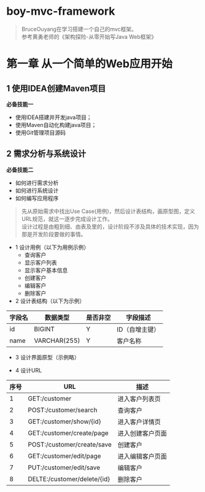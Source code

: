 # boy-mvc-framework
> BruceOuyang在学习搭建一个自己的mvc框架。  
> 参考黄勇老师的《架构探险-从零开始写Java Web框架》

# 第一章 从一个简单的Web应用开始

## 1 使用IDEA创建Maven项目
**必备技能一**  
 - 使用IDEA搭建并开发java项目；
 - 使用Maven自动化构建java项目；
 - 使用Git管理项目源码

## 2 需求分析与系统设计 
**必备技能二**
 - 如何进行需求分析
 - 如何进行系统设计
 - 如何编写应用程序
 
> 先从原始需求中找出Use Case(用例)，然后设计表结构，画原型图，定义URL规范，就这一逐步完成设计工作。  
> 设计过程是由粗到细、由表及里的，设计阶段不涉及具体的技术实现，因为那是开发阶段要做的事情。

- 1 设计用例（以下为用例示例）
    - 查询客户
    - 显示客户列表
    - 显示客户基本信息
    - 创建客户
    - 编辑客户
    - 删除客户
- 2 设计表结构（以下为示例）

| 字段名 | 数据类型 | 是否非空 | 字段描述|
|--------|----------|----------|---------|
|   id   |  BIGINT  |    Y     |ID（自增主键）|
name | VARCHAR(255) | Y | 客户名称

- 3 设计界面原型（示例略）

- 4 设计URL

序号 | URL | 描述
---  | --- | ---
1 | GET:/customer|进入客户列表页
2 | POST:/customer/search|查询客户
3 | GET:/customer/show/{id}|进入客户详情页
4 | GET:/customer/create/page|进入创建客户页面
5 | POST:/customer/create/save|创建客户
6 | GET:/customer/edit/page|进入编辑客户页面
7 | PUT:/customer/edit/save|编辑客户
8 | DELTE:/customer/delete/{id}|删除客户



